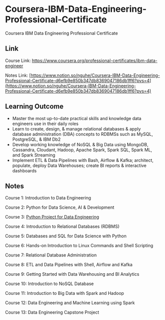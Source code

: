 # Coursera-IBM-Data-Engineering-Professional-Certificate
Coursera IBM Data Engineering Professional Certificate

## Link
Course Link: https://www.coursera.org/professional-certificates/ibm-data-engineer

Notes Link: [https://www.notion.so/nguhe/Coursera-IBM-Data-Engineering-Professional-Certificate-d6efb9e850b347db8369047186db1ff6?pvs=4](https://www.notion.so/nguhe/Coursera-IBM-Data-Engineering-Professional-Certificate-d6efb9e850b347db8369047186db1ff6?pvs=4)

## Learning Outcome
- Master the most up-to-date practical skills and knowledge data engineers use in their daily roles
- Learn to create, design, & manage relational databases & apply database administration (DBA) concepts to RDBMSs such as MySQL, PostgreSQL, & IBM Db2 
- Develop working knowledge of NoSQL & Big Data using MongoDB, Cassandra, Cloudant, Hadoop, Apache Spark, Spark SQL, Spark ML, and Spark Streaming 
- Implement ETL & Data Pipelines with Bash, Airflow & Kafka; architect, populate, deploy Data Warehouses; create BI reports & interactive dashboards 

## Notes
Course 1: Introduction to Data Engineering

Course 2: Python for Data Science, AI & Development

Course 3: [Python Project for Data Engineering](https://github.com/NguHE/Coursera-IBM-Data-Engineering-Professional-Certificate/blob/main/Course%203:%20ETL_Engineer_Peer_Review_Assignment.ipynb)

Course 4: Introduction to Relational Databases (RDBMS)

Course 5: Databases and SQL for Data Science with Python

Course 6: Hands-on Introduction to Linux Commands and Shell Scripting

Course 7: Relational Database Administration

Course 8: ETL and Data Pipelines with Shell, Airflow and Kafka

Course 9: Getting Started with Data Warehousing and BI Analytics

Course 10: Introduction to NoSQL Database

Course 11: Introduction to Big Data with Spark and Hadoop

Course 12: Data Engineering and Machine Learning using Spark

Course 13: Data Engineering Capstone Project

